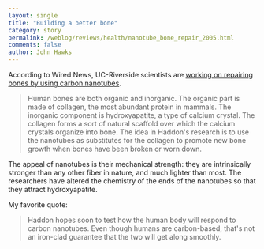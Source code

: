 ```yaml
---
layout: single 
title: "Building a better bone" 
category: story
permalink: /weblog/reviews/health/nanotube_bone_repair_2005.html
comments: false 
author: John Hawks 
---
```



<p>
According to Wired News, UC-Riverside scientists are <a href="http://www.wired.com/news/medtech/0,1286,68512,00.html?tw=rss.TEK">working on repairing bones by using carbon nanotubes</a>. 
</p>

<blockquote>Human bones are both organic and inorganic. The organic part is made of collagen, the most abundant protein in mammals. The inorganic component is hydroxyapatite, a type of calcium crystal. The collagen forms a sort of natural scaffold over which the calcium crystals organize into bone. The idea in Haddon's research is to use the nanotubes as substitutes for the collagen to promote new bone growth when bones have been broken or worn down.</blockquote>

<p>
The appeal of nanotubes is their mechanical strength: they are intrinsically stronger than any other fiber in nature, and much lighter than most. The researchers have altered the chemistry of the ends of the nanotubes so that they attract hydroxyapatite. 
</p>

<p>
My favorite quote: 
</p>

<blockquote>Haddon hopes soon to test how the human body will respond to carbon nanotubes. Even though humans are carbon-based, that's not an iron-clad guarantee that the two will get along smoothly.</blockquote>

